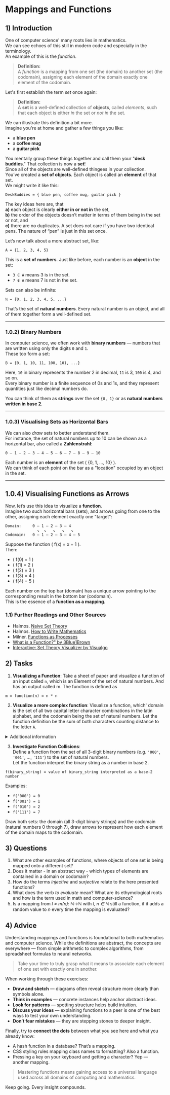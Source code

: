 <!---
{
  "depends_on": [],
  "author": "Stephan Bökelmann",
  "first_used": "2025-03-27",
  "keywords": ["mathematics", "mapping", "function"]
}
--->

# Mappings and Functions

## 1) Introduction
One of computer science' many roots lies in mathematics.  
We can see echoes of this still in modern code and especially in the terminology.  
An example of this is the _function_. 

> **Definition:**  
> A *function* is a mapping from one set (the domain) to another set (the codomain), assigning each element of the domain exactly one element of the codomain.

Let's first establish the term _set_ once again:

> **Definition:**  
> A **set** is a well-defined collection of **objects**, called *elements*, such that each object is either *in* the set or *not in* the set.

We can illustrate this definition a bit more.  
Imagine you're at home and gather a few things you like:
- a **blue pen**
- a **coffee mug**
- a **guitar pick**

You mentally group these things together and call them your "**desk buddies**." That collection is now a **set**!  
Since all of the objects are well-defined thingees in your collection.  
You’ve created a **set of objects**. Each object is called an **element** of that set.  
We might write it like this:

```
DeskBuddies = { blue pen, coffee mug, guitar pick }
```

The key ideas here are, that  
**a)** each object is clearly **either in or not in** the set,  
**b)** the order of the objects doesn’t matter in terms of them being in the set or not, and  
**c)** there are no duplicates. A set does not care if you have two identical pens. The nature of “pen” is just in this set once.

Let’s now talk about a more abstract set, like:

```
A = {1, 2, 3, 4, 5}
```

This is a **set of numbers**. Just like before, each number is an **object** in the set:
- `3 ∈ A` means 3 is in the set.
- `7 ∉ A` means 7 is not in the set.

Sets can also be infinite:

```
ℕ = {0, 1, 2, 3, 4, 5, ...}
```

That’s the set of **natural numbers**. Every natural number is an object, and all of them together form a well-defined set.

---

### 1.0.2) Binary Numbers

In computer science, we often work with **binary numbers** — numbers that are written using only the digits `0` and `1`.  
These too form a set:

```
B = {0, 1, 10, 11, 100, 101, ...}
```

Here, `10` in binary represents the number 2 in decimal, `11` is 3, `100` is 4, and so on.  
Every binary number is a finite sequence of 0s and 1s, and they represent quantities just like decimal numbers do.

You can think of them as **strings** over the set `{0, 1}` or as **natural numbers written in base 2**.

---

###  1.0.3) Visualising Sets as Horizontal Bars

We can also *draw* sets to better understand them.  
For instance, the set of natural numbers up to 10 can be shown as a horizontal bar, also called a **Zahlenstrahl**:

```
0 — 1 — 2 — 3 — 4 — 5 — 6 — 7 — 8 — 9 — 10
```

Each number is an **element** of the set \( \{0, 1, ..., 10\} \).  
We can think of each point on the bar as a "location" occupied by an object in the set.

---

## 1.0.4) Visualising Functions as Arrows

Now, let’s use this idea to visualize a **function**.  
Imagine two such horizontal bars (sets), and arrows going from one to the other, assigning each element exactly one "target":

```
Domain:     0 — 1 — 2 — 3 — 4
              ↘  ↘   ↘   ↘   ↘  
Codomain:   0 — 1 — 2 — 3 — 4 — 5
```

Suppose the function \( f(x) = x + 1 \).  
Then:
- \( f(0) = 1 \)
- \( f(1) = 2 \)
- \( f(2) = 3 \)
- \( f(3) = 4 \)
- \( f(4) = 5 \)

Each number on the top bar (domain) has a unique arrow pointing to the corresponding result in the bottom bar (codomain).  
This is the essence of a **function as a mapping**.


### 1.1) Further Readings and Other Sources

- Halmos. [Naive Set Theory](https://doi.org/10.1007/978-1-4612-4284-2)
- Halmos. [How to Write Mathematics](https://doi.org/10.2307/2317880)
- Milner. [Functions as Processes](https://doi.org/10.1007/3-540-54233-7_162)
- [What is a Function?" by 3Blue1Brown](https://www.youtube.com/watch?v=ne6p6MfLBxc)
- [Interactive: Set Theory Visualizer by Visualgo](https://visualgo.net/en/set)


## 2) Tasks
1. **Visualizing a Function**: Take a sheet of paper and visualize a function of an input called `n`, which is an Element of the set of natural numbers. And has an output called m. The function is defined as 

```
m = function(n) = n * n
```

2. **Visualize a more complex function**: Visualize a function, which' domain is the set of all two capital letter character combinations in the latin alphabet, and the codomain being the set of natural numbers. Let the function definition be the sum of both characters counting distance to the letter `A`. 

<details>
  <summary>Additional information</summary>
  Distance of `A` to `A` being 0;
  Distance of `B` to `A` being 1;
  Distance of `C` to `A` being 2;
  ...

  Start by writing out a mapping table if you get confused.
</details>

3. **Investigate Function Collisions**:  
Define a function from the set of all 3-digit binary numbers (e.g. `'000'`, `'001'`, ..., `'111'`) to the set of natural numbers.  
Let the function interpret the binary string as a number in base 2.

```
f(binary_string) = value of binary_string interpreted as a base-2 number
```

Examples:
- `f('000') = 0`
- `f('001') = 1`
- `f('010') = 2`
- `f('111') = 7`

Draw both sets: the domain (all 3-digit binary strings) and the codomain (natural numbers 0 through 7), draw arrows to represent how each element of the domain maps to the codomain.


## 3) Questions
1. What are other examples of functions, where objects of one set is being mapped onto a different set?
2. Does it matter - in an abstract way - which types of elements are contained in a domain or codomain?
3. How do the terms *injective* and *surjective* relate to the here presented functions?
4. What does the verb *to evaluate* mean? What are its ethymological roots and how is the term used in math and computer-science?
5. Is a mapping from _l = m(n)_: ℕ→ℕ with _l, n ∈ ℕ_ still a function, if it adds a random value to _n_ every time the mapping is evaluated?


## 4) Advice
Understanding mappings and functions is foundational to both mathematics and computer science. While the definitions are abstract, the concepts are everywhere — from simple arithmetic to complex algorithms, from spreadsheet formulas to neural networks.

> Take your time to truly grasp what it means to associate each element of one set with exactly one in another.

When working through these exercises:
- **Draw and sketch** — diagrams often reveal structure more clearly than symbols alone.
- **Think in examples** — concrete instances help anchor abstract ideas.
- **Look for patterns** — spotting structure helps build intuition.
- **Discuss your ideas** — explaining functions to a peer is one of the best ways to test your own understanding.
- **Don’t fear mistakes** — they are stepping stones to deeper insight.

Finally, try to **connect the dots** between what you see here and what you already know:
- A hash function in a database? That’s a mapping.
- CSS styling rules mapping class names to formatting? Also a function.
- Pressing a key on your keyboard and getting a character? Yep — another mapping.

> Mastering functions means gaining access to a universal language used across all domains of computing and mathematics.

Keep going. Every insight compounds.
